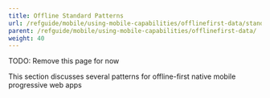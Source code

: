 ```yaml
---
title: Offline Standard Patterns
url: /refguide/mobile/using-mobile-capabilities/offlinefirst-data/standard-patterns/
parent: /refguide/mobile/using-mobile-capabilities/offlinefirst-data/
weight: 40
---
```


TODO: Remove this page for now

This section discusses several patterns for offline-first native mobile progressive web apps
